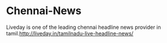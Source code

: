 # Chennai-News
Liveday is one of the leading chennai headline news provider in tamil.http://liveday.in/tamilnadu-live-headline-news/
